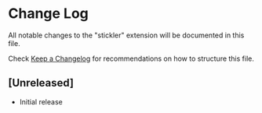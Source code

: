 # Change Log
All notable changes to the "stickler" extension will be documented in this file.

Check [Keep a Changelog](http://keepachangelog.com/) for recommendations on how to structure this file.

## [Unreleased]
- Initial release